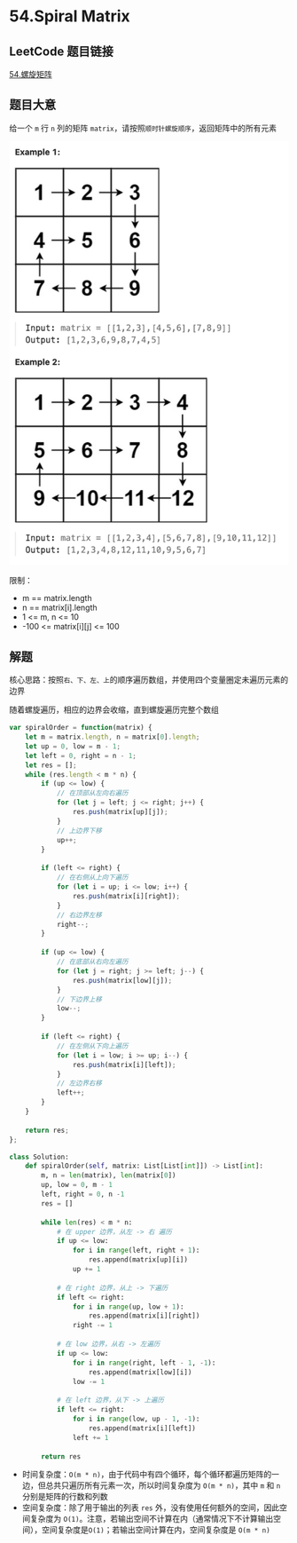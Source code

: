 # 54.Spiral Matrix

## LeetCode 题目链接

[54.螺旋矩阵](https://leetcode.cn/problems/spiral-matrix/)

## 题目大意

给一个 `m` 行 `n` 列的矩阵 `matrix`，请按照`顺时针螺旋顺序`，返回矩阵中的所有元素

![alt text](images/example54.png)

限制：
- m == matrix.length
- n == matrix[i].length
- 1 <= m, n <= 10
- -100 <= matrix[i][j] <= 100

## 解题

核心思路：按照`右、下、左、上`的顺序遍历数组，并使用四个变量圈定未遍历元素的边界

随着螺旋遍历，相应的边界会收缩，直到螺旋遍历完整个数组

```js
var spiralOrder = function(matrix) {
    let m = matrix.length, n = matrix[0].length;
    let up = 0, low = m - 1;
    let left = 0, right = n - 1;
    let res = [];
    while (res.length < m * n) {
        if (up <= low) {
            // 在顶部从左向右遍历
            for (let j = left; j <= right; j++) {
                res.push(matrix[up][j]);
            }
            // 上边界下移
            up++;
        }

        if (left <= right) {
            // 在右侧从上向下遍历
            for (let i = up; i <= low; i++) {
                res.push(matrix[i][right]);
            }
            // 右边界左移
            right--;
        }

        if (up <= low) {
            // 在底部从右向左遍历
            for (let j = right; j >= left; j--) {
                res.push(matrix[low][j]);
            }
            // 下边界上移
            low--;
        }

        if (left <= right) {
            // 在左侧从下向上遍历
            for (let i = low; i >= up; i--) {
                res.push(matrix[i][left]);
            }
            // 左边界右移
            left++;
        }
    }

    return res;
};
```
```python
class Solution:
    def spiralOrder(self, matrix: List[List[int]]) -> List[int]:
        m, n = len(matrix), len(matrix[0])
        up, low = 0, m - 1
        left, right = 0, n -1
        res = []
        
        while len(res) < m * n:
            # 在 upper 边界，从左 -> 右 遍历
            if up <= low:
                for i in range(left, right + 1):
                    res.append(matrix[up][i])
                up += 1
            
            # 在 right 边界，从上 -> 下遍历
            if left <= right:
                for i in range(up, low + 1):
                    res.append(matrix[i][right])
                right -= 1
            
            # 在 low 边界，从右 -> 左遍历
            if up <= low:
                for i in range(right, left - 1, -1):
                    res.append(matrix[low][i])
                low -= 1
            
            # 在 left 边界，从下 -> 上遍历
            if left <= right:
                for i in range(low, up - 1, -1):
                    res.append(matrix[i][left])
                left += 1

        return res
```

- 时间复杂度：`O(m * n)`，由于代码中有四个循环，每个循环都遍历矩阵的一边，但总共只遍历所有元素一次，所以时间复杂度为 `O(m * n)`，其中 `m` 和 `n` 分别是矩阵的行数和列数
- 空间复杂度：除了用于输出的列表 `res` 外，没有使用任何额外的空间，因此空间复杂度为 `O(1)`。注意，若输出空间不计算在内（通常情况下不计算输出空间），空间复杂度是`O(1)`；若输出空间计算在内，空间复杂度是 `O(m * n)`